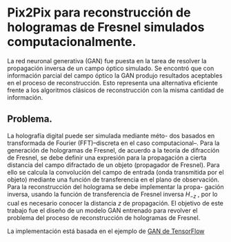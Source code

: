 # Pix2Pix para reconstrucción de hologramas de Fresnel simulados computacionalmente.

La red neuronal generativa (GAN) fue puesta en la tarea de resolver la propagación inversa de un campo óptico simulado. Se encontró que con información parcial del campo óptico la GAN produjo resultados aceptables en el proceso de
reconstrucción. Esto representa una alternativa eficiente frente a los algoritmos clásicos de reconstrucción con la misma cantidad de información.

## Problema.

La holografía digital puede ser simulada mediante méto-
dos basados en transformada de Fourier (FFT)–discreta en
el caso computacional–. Para la generación de hologramas de Fresnel, de acuerdo a la teoría de difracción de Fresnel, se debe definir una expresión
para la propagación a cierta distancia del campo difractado
de un objeto (propagador de Fresnel). Para ello se calcula la
convolución del campo de entrada (onda transmitida por el
objeto) mediante una función de transferencia en el plano de
observación.  Para la reconstrucción del holograma se debe implementar la propa-
gación inversa, usando la función de transferencia de Fresnel
inversa $H_{-z}$ , por lo cual es necesario conocer la distancia $z$ de
propagación. El objetivo de este trabajo fue el diseño de un modelo GAN entrenado para revolver el problema del proceso de reconstrucción de hologramas de Fresnel.

La implementación está basada en el ejemplo de [GAN de TensorFlow](https://www.tensorflow.org/tutorials/generative/pix2pix)
